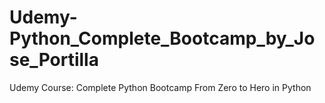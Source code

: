 # Udemy-Python_Complete_Bootcamp_by_Jose_Portilla
 Udemy Course: Complete Python Bootcamp From Zero to Hero in Python
